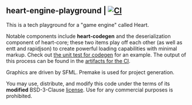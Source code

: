 ## heart-engine-playground | [![CI](https://github.com/growlitheharpo/heart-engine-playground/workflows/CI/badge.svg)](https://github.com/growlitheharpo/heart-engine-playground/actions?query=workflow%3ACI)

This is a tech playground for a "game engine" called Heart.

Notable components include **heart-codegen** and the deserialization component of heart-core; these two items play off each other (as well as entt and rapidjson) to create powerful loading capabilities with minimal markup. Check out [the unit test for codegen](heart/heart-test/src/codegen.cpp) for an example. The output of this process can be found in the [artifacts for the CI](https://github.com/growlitheharpo/heart-engine-playground/actions?query=workflow%3ACI).

Graphics are driven by SFML. Premake is used for project generation.

You may use, distribute, and modify this code under the terms of its **modified** BSD-3-Clause [license](license.md). Use for any commercial purposes is prohibited.
